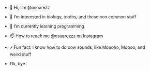 - 👋 Hi, I’m @osoarezz
- 👀 I’m interested in biology, tooths, and those non common stuff
- 🌱 I’m currently learning programming
- 📫 How to reach me @osuarezzz on Instagram
- ⚡ Fun fact: I know how to do cow sounds, like Moooho, Moooo, and weird stuff

- Ok, bye



